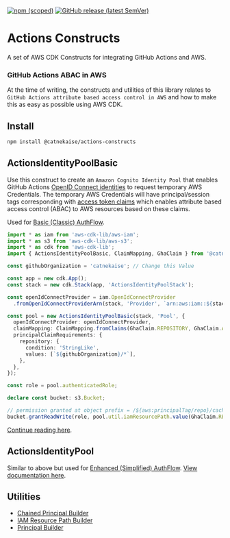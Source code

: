 [![npm (scoped)](https://img.shields.io/npm/v/@catnekaise/actions-constructs?style=flat-square)](https://www.npmjs.com/package/@catnekaise/actions-constructs)
[![GitHub release (latest SemVer)](https://img.shields.io/github/v/release/catnekaise/actions-constructs?sort=semver&style=flat-square)](https://github.com/catnekaise/actions-constructs/releases)

# Actions Constructs
A set of AWS CDK Constructs for integrating GitHub Actions and AWS.

### GitHub Actions ABAC in AWS
At the time of writing, the constructs and utilities of this library relates to `GitHub Actions attribute based access control in AWS` and how to make this as easy as possible using AWS CDK.

## Install

```bash
npm install @catnekaise/actions-constructs
```

## ActionsIdentityPoolBasic
Use this construct to create an `Amazon Cognito Identity Pool` that enables GitHub Actions [OpenID Connect identities](https://docs.github.com/en/actions/deployment/security-hardening-your-deployments/about-security-hardening-with-openid-connect) to request temporary AWS Credentials. The temporary AWS Credentials will have principal/session tags corresponding with [access token claims](https://docs.github.com/en/actions/deployment/security-hardening-your-deployments/about-security-hardening-with-openid-connect#understanding-the-oidc-token) which enables attribute based access control (ABAC) to AWS resources based on these claims.

Used for [Basic (Classic) AuthFlow](https://catnekaise.github.io/github-actions-abac-aws/cognito-identity/).

```typescript
import * as iam from 'aws-cdk-lib/aws-iam';
import * as s3 from 'aws-cdk-lib/aws-s3';
import * as cdk from 'aws-cdk-lib';
import { ActionsIdentityPoolBasic, ClaimMapping, GhaClaim } from '@catnekaise/actions-constructs';

const githubOrganization = 'catnekaise'; // Change this Value

const app = new cdk.App();
const stack = new cdk.Stack(app, 'ActionsIdentityPoolStack');

const openIdConnectProvider = iam.OpenIdConnectProvider
  .fromOpenIdConnectProviderArn(stack, 'Provider', `arn:aws:iam::${stack.account}:oidc-provider/token.actions.githubusercontent.com`);

const pool = new ActionsIdentityPoolBasic(stack, 'Pool', {
  openIdConnectProvider: openIdConnectProvider,
  claimMapping: ClaimMapping.fromClaims(GhaClaim.REPOSITORY, GhaClaim.ACTOR, GhaClaim.REPOSITORY, GhaClaim.JOB_WORKFLOW_REF, GhaClaim.ENVIRONMENT, GhaClaim.SHA, GhaClaim.RUNNER_ENVIRONMENT),
  principalClaimRequirements: {
    repository: {
      condition: 'StringLike',
      values: [`${githubOrganization}/*`],
    },
  },
});

const role = pool.authenticatedRole;

declare const bucket: s3.Bucket;

// permission granted at object prefix = /${aws:principalTag/repo}/cache/${aws:principalTag/jWorkRef}/*
bucket.grantReadWrite(role, pool.util.iamResourcePath.value(GhaClaim.REPOSITORY, 'cache', GhaClaim.JOB_WORKFLOW_REF, '*'));
```

[Continue reading here](./docs/actions-identity-pool/actions-identity-pool-basic.md).

## ActionsIdentityPool
Similar to above but used for [Enhanced (Simplified) AuthFlow](https://catnekaise.github.io/github-actions-abac-aws/cognito-identity/). [View documentation here](./docs/actions-identity-pool/actions-identity-pool.md).


## Utilities
- [Chained Principal Builder](/docs/actions-identity-pool/util/chained-principal-builder.md)
- [IAM Resource Path Builder](/docs/actions-identity-pool/util/iam-resource-path.md)
- [Principal Builder](/docs/actions-identity-pool/util/principal-builder.md)
